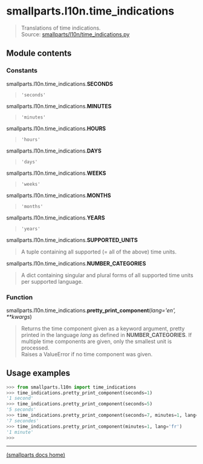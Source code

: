 # smallparts.l10n.time_indications

> Translations of time indications.  
> Source: [smallparts/l10n/time_indications.py](https://github.com/blackstream-x/smallparts/blob/master/smallparts/l10n/time_indications.py)

## Module contents

### Constants

smallparts.l10n.time_indications.**SECONDS**

> ```'seconds'```

smallparts.l10n.time_indications.**MINUTES**

> ```'minutes'```

smallparts.l10n.time_indications.**HOURS**

> ```'hours'```

smallparts.l10n.time_indications.**DAYS**

> ```'days'```

smallparts.l10n.time_indications.**WEEKS**

> ```'weeks'```

smallparts.l10n.time_indications.**MONTHS**

> ```'months'```

smallparts.l10n.time_indications.**YEARS**

> ```'years'```

smallparts.l10n.time\_indications.**SUPPORTED_UNITS**

> A tuple containing all supported (= all of the above) time units.

smallparts.l10n.time\_indications.**NUMBER_CATEGORIES**

> A dict containing singular and plural forms of all supported time units
> per supported language.

### Function

smallparts.l10n.time\_indications.**pretty\_print\_component**(*lang='en', \*\*kwargs*)

> Returns the time component given as a keyword argument, pretty printed
> in the language *lang* as defined in **NUMBER_CATEGORIES**.
> If multiple time components are given, only the smallest unit is processed.  
> Raises a ValueError if no time component was given.

## Usage examples

```python
>>> from smallparts.l10n import time_indications
>>> time_indications.pretty_print_component(seconds=1)
'1 second'
>>> time_indications.pretty_print_component(seconds=5)
'5 seconds'
>>> time_indications.pretty_print_component(seconds=7, minutes=1, lang='fr')
'7 secondes'
>>> time_indications.pretty_print_component(minutes=1, lang='fr')
'1 minute'
>>> 
```

----
[(smallparts docs home)](./)

